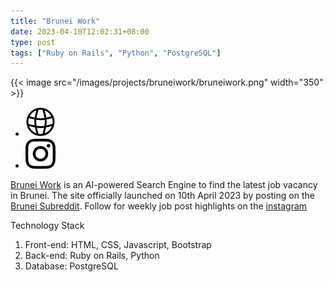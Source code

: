 ```yaml
---
title: "Brunei Work"
date: 2023-04-10T12:02:31+08:00
type: post
tags: ["Ruby on Rails", "Python", "PostgreSQL"]
---
```


{{< image src="/images/projects/bruneiwork/bruneiwork.png" width="350" >}}

<div class="gk-social-icons">
    <ul class="gk-social-icons-list">
        <li class="gk-social-icon">
            <a href="https://bruneiwork.com" target="_blank">
                <img class="svg-inject" src="/svg/icons/website.svg" alt="">
            </a>
        </li>
        <li class="gk-social-icon">
            <a href="https://instagram.com/bruneiwork" target="_blank">
                <img class="svg-inject" src="/svg/icons/instagram.svg" alt="">
            </a>
        </li>        
    </ul>
</div>


<a target="_blank" href="https://bruneiwork.com">Brunei Work</a> is an AI-powered Search Engine to find the latest job vacancy in Brunei. The site officially launched on 10th April 2023 by posting on the <a target="_blank" href="https://www.reddit.com/r/Brunei/comments/12ha6go/introducing_brunei_work_a_job_search_engine_for/"> Brunei Subreddit</a>. Follow for weekly job post highlights on the <a target="_blank" href="https://www.instagram.com/bruneiwork">instagram</a>

Technology Stack
1. Front-end: HTML, CSS, Javascript, Bootstrap
2. Back-end: Ruby on Rails, Python
3. Database: PostgreSQL